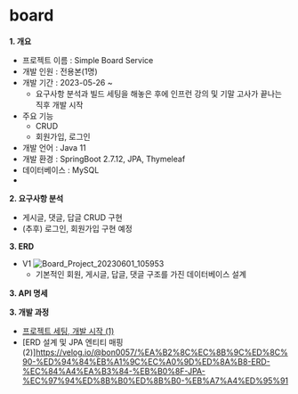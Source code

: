 # board

**1. 개요**
- 프로젝트 이름 : Simple Board Service
- 개발 인원 : 전용본(1명)
- 개발 기간 : 2023-05-26 ~ 
  - 요구사항 분석과 빌드 세팅을 해놓은 후에 인프런 강의 및 기말 고사가 끝나는 직후 개발 시작 
- 주요 기능
  - CRUD
  - 회원가입, 로그인
- 개발 언어 : Java 11
- 개발 환경 : SpringBoot 2.7.12, JPA, Thymeleaf
- 데이터베이스 : MySQL
- 
**2. 요구사항 분석**
- 게시글, 댓글, 답글 CRUD 구현
- (추후) 로그인, 회원가입 구현 예정

**3. ERD**
- V1
![Board_Project_20230601_105953](https://github.com/YongBonJeon/board/assets/64811971/13d2fa1c-6e8b-4775-80db-23d96663667f.png)
  - 기본적인 회원, 게시글, 답글, 댓글 구조를 가진 데이터베이스 설계

**3. API 명세**

**3. 개발 과정**
- [프로젝트 세팅, 개발 시작 (1)](https://velog.io/@bon0057/%EA%B2%8C%EC%8B%9C%ED%8C%90-%ED%94%84%EB%A1%9C%EC%A0%9D%ED%8A%B8-%ED%94%84%EB%A1%9C%EC%A0%9D%ED%8A%B8-%EC%84%B8%ED%8C%85-%EA%B0%9C%EB%B0%9C-%EC%8B%9C%EC%9E%91-1)
- [ERD 설계 및 JPA 엔티티 매핑(2)]https://velog.io/@bon0057/%EA%B2%8C%EC%8B%9C%ED%8C%90-%ED%94%84%EB%A1%9C%EC%A0%9D%ED%8A%B8-ERD-%EC%84%A4%EA%B3%84-%EB%B0%8F-JPA-%EC%97%94%ED%8B%B0%ED%8B%B0-%EB%A7%A4%ED%95%91
